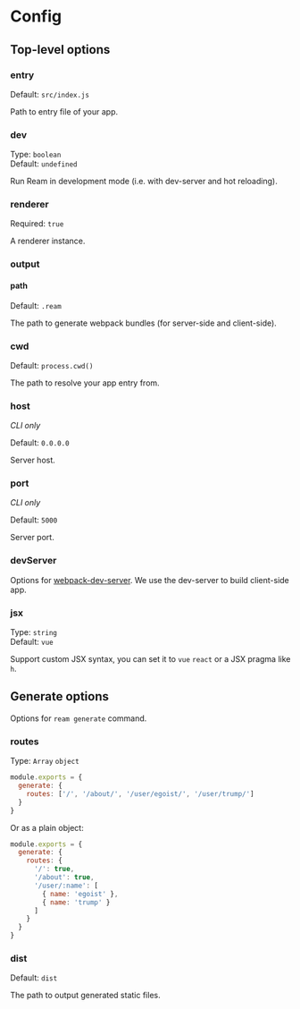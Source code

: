 # Config

## Top-level options

### entry

Default: `src/index.js`

Path to entry file of your app.

### dev

Type: `boolean`<br>
Default: `undefined`

Run Ream in development mode (i.e. with dev-server and hot reloading).

### renderer

Required: `true`

A renderer instance.

### output

#### path

Default: `.ream`

The path to generate webpack bundles (for server-side and client-side).

### cwd

Default: `process.cwd()`

The path to resolve your app entry from.

### host

*CLI only*

Default: `0.0.0.0`

Server host.

### port

*CLI only*

Default: `5000`

Server port.

### devServer

Options for [webpack-dev-server](https://webpack.js.org/configuration/dev-server/#devserver). We use the dev-server to build client-side app.

### jsx

Type: `string`<br>
Default: `vue`

Support custom JSX syntax, you can set it to `vue` `react` or a JSX pragma like `h`.

## Generate options

Options for `ream generate` command.

### routes

Type: `Array` `object`

```js
module.exports = {
  generate: {
    routes: ['/', '/about/', '/user/egoist/', '/user/trump/']
  }
}
```

Or as a plain object:

```js
module.exports = {
  generate: {
    routes: {
      '/': true,
      '/about': true,
      '/user/:name': [
        { name: 'egoist' },
        { name: 'trump' }
      ]
    }
  }
}
```

### dist

Default: `dist`

The path to output generated static files.
